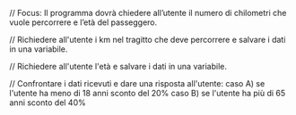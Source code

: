 // Focus: Il programma dovrà chiedere all’utente il numero di chilometri che vuole percorrere e l’età del passeggero.


// Richiedere all'utente i km nel tragitto che deve percorrere e salvare i dati in una variabile. 

// Richiedere all'utente l'età e salvare i dati in una variabile. 

// Confrontare i dati ricevuti e dare una risposta all'utente: 
caso A) se l'utente ha meno di 18 anni sconto del 20%
caso B) se l'utente ha più di 65 anni sconto del 40%
